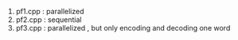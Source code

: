 1) pf1.cpp : parallelized
2) pf2.cpp : sequential
3) pf3.cpp : parallelized , but only encoding and decoding one word
